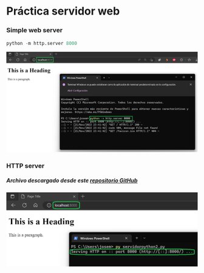 # Práctica servidor web

### Simple web server

```python
python -m http.server 8000
```
![Servidor Python 1](img/servidorpython1.png)

### HTTP server
##### Archivo descargado desde este [repositorio GitHub](https://github.com/python/cpython/blob/main/Lib/http/server.py)
![Servidor Python 2 ](img/servidor2python.png)
